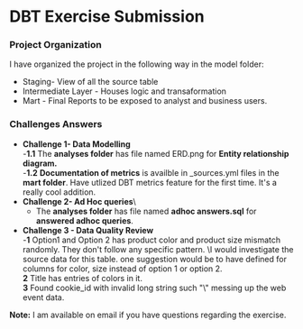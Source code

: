 # DBT Exercise Submission


### Project Organization
I have organized the project in the following way in the model folder:

- Staging- View of all the source table
- Intermediate Layer - Houses logic and transaformation
- Mart - Final Reports to be exposed to analyst and business users.


### Challenges Answers


- **Challenge 1- Data Modelling**\
    -**1.1** The **analyses folder** has file named ERD.png for **Entity relationship diagram.**\
    -**1.2** **Documentation of metrics** is availble in _sources.yml files in the **mart folder**.
            Have utlized DBT metrics feature for the first time. It's a really cool addition.
- **Challenge 2- Ad Hoc queries**\
    - The **analyses folder** has file named **adhoc answers.sql** for **answered adhoc queries**.
- **Challenge 3 - Data Quality Review**\
    -**1** Option1 and Option 2 has product color and product size mismatch randomly. They don't follow any specific pattern. \I would investigate the   source data for this table. one suggestion would be to have defined for columns for color, size instead of option 1 or option 2.\
    **2** Title has entries of colors in it. \
    **3** Found cookie_id with invalid long string such  "\\" messing up the web event data. 

**Note:** I am available on email if you have questions regarding the exercise.

